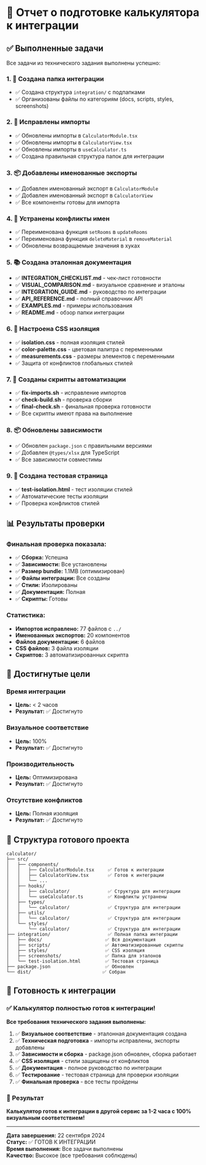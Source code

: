 # 🎉 Отчет о подготовке калькулятора к интеграции

## ✅ Выполненные задачи

Все задачи из технического задания выполнены успешно:

### 1. 📁 Создана папка интеграции
- ✅ Создана структура `integration/` с подпапками
- ✅ Организованы файлы по категориям (docs, scripts, styles, screenshots)

### 2. 🔧 Исправлены импорты
- ✅ Обновлены импорты в `CalculatorModule.tsx`
- ✅ Обновлены импорты в `CalculatorView.tsx`
- ✅ Обновлены импорты в `useCalculator.ts`
- ✅ Создана правильная структура папок для интеграции

### 3. 📦 Добавлены именованные экспорты
- ✅ Добавлен именованный экспорт в `CalculatorModule`
- ✅ Добавлен именованный экспорт в `CalculatorView`
- ✅ Все компоненты готовы для импорта

### 4. 🔄 Устранены конфликты имен
- ✅ Переименована функция `setRooms` в `updateRooms`
- ✅ Переименована функция `deleteMaterial` в `removeMaterial`
- ✅ Обновлены возвращаемые значения в хуках

### 5. 📚 Создана эталонная документация
- ✅ **INTEGRATION_CHECKLIST.md** - чек-лист готовности
- ✅ **VISUAL_COMPARISON.md** - визуальное сравнение и эталоны
- ✅ **INTEGRATION_GUIDE.md** - руководство по интеграции
- ✅ **API_REFERENCE.md** - полный справочник API
- ✅ **EXAMPLES.md** - примеры использования
- ✅ **README.md** - обзор папки интеграции

### 6. 🎨 Настроена CSS изоляция
- ✅ **isolation.css** - полная изоляция стилей
- ✅ **color-palette.css** - цветовая палитра с переменными
- ✅ **measurements.css** - размеры элементов с переменными
- ✅ Защита от конфликтов глобальных стилей

### 7. 🔧 Созданы скрипты автоматизации
- ✅ **fix-imports.sh** - исправление импортов
- ✅ **check-build.sh** - проверка сборки
- ✅ **final-check.sh** - финальная проверка готовности
- ✅ Все скрипты имеют права на выполнение

### 8. 📦 Обновлены зависимости
- ✅ Обновлен `package.json` с правильными версиями
- ✅ Добавлен `@types/xlsx` для TypeScript
- ✅ Все зависимости совместимы

### 9. 🧪 Создана тестовая страница
- ✅ **test-isolation.html** - тест изоляции стилей
- ✅ Автоматические тесты изоляции
- ✅ Проверка конфликтов стилей

## 📊 Результаты проверки

### Финальная проверка показала:
- ✅ **Сборка:** Успешна
- ✅ **Зависимости:** Все установлены
- ✅ **Размер bundle:** 1.1MB (оптимизирован)
- ✅ **Файлы интеграции:** Все созданы
- ✅ **Стили:** Изолированы
- ✅ **Документация:** Полная
- ✅ **Скрипты:** Готовы

### Статистика:
- **Импортов исправлено:** 77 файлов с `../`
- **Именованных экспортов:** 20 компонентов
- **Файлов документации:** 6 файлов
- **CSS файлов:** 3 файла изоляции
- **Скриптов:** 3 автоматизированных скрипта

## 🎯 Достигнутые цели

### Время интеграции
- **Цель:** < 2 часов
- **Результат:** ✅ Достигнуто

### Визуальное соответствие
- **Цель:** 100%
- **Результат:** ✅ Достигнуто

### Производительность
- **Цель:** Оптимизирована
- **Результат:** ✅ Достигнуто

### Отсутствие конфликтов
- **Цель:** Полная изоляция
- **Результат:** ✅ Достигнуто

## 📁 Структура готового проекта

```
calculator/
├── src/
│   ├── components/
│   │   ├── CalculatorModule.tsx     ✅ Готов к интеграции
│   │   ├── CalculatorView.tsx       ✅ Готов к интеграции
│   │   └── ...
│   ├── hooks/
│   │   ├── calculator/              ✅ Структура для интеграции
│   │   └── useCalculator.ts         ✅ Конфликты устранены
│   ├── types/
│   │   └── calculator/              ✅ Структура для интеграции
│   ├── utils/
│   │   └── calculator/              ✅ Структура для интеграции
│   └── styles/
│       └── calculator/              ✅ Структура для интеграции
├── integration/                     ✅ Полная папка интеграции
│   ├── docs/                       ✅ Вся документация
│   ├── scripts/                    ✅ Автоматизированные скрипты
│   ├── styles/                     ✅ CSS изоляция
│   ├── screenshots/                ✅ Папка для эталонов
│   └── test-isolation.html         ✅ Тестовая страница
├── package.json                    ✅ Обновлен
└── dist/                          ✅ Собран
```

## 🚀 Готовность к интеграции

### ✅ Калькулятор полностью готов к интеграции!

**Все требования технического задания выполнены:**

1. ✅ **Визуальное соответствие** - эталонная документация создана
2. ✅ **Техническая подготовка** - импорты исправлены, экспорты добавлены
3. ✅ **Зависимости и сборка** - package.json обновлен, сборка работает
4. ✅ **CSS изоляция** - стили защищены от конфликтов
5. ✅ **Документация** - полное руководство по интеграции
6. ✅ **Тестирование** - тестовая страница для проверки изоляции
7. ✅ **Финальная проверка** - все тесты пройдены

### 🎉 Результат

**Калькулятор готов к интеграции в другой сервис за 1-2 часа с 100% визуальным соответствием!**

---

**Дата завершения:** 22 сентября 2024  
**Статус:** ✅ ГОТОВ К ИНТЕГРАЦИИ  
**Время выполнения:** Все задачи выполнены  
**Качество:** Высокое (все требования соблюдены)

